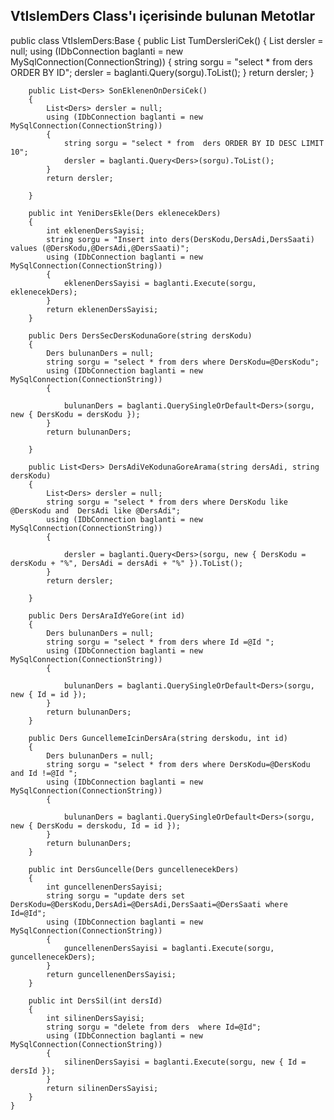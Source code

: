 ## VtIslemDers Class'ı    içerisinde bulunan Metotlar ##

public class VtIslemDers:Base
    {
        public List<Ders> TumDersleriCek()
        {
            List<Ders> dersler = null;
            using (IDbConnection baglanti = new MySqlConnection(ConnectionString))
            {
                string sorgu = "select * from  ders ORDER BY ID";
                dersler = baglanti.Query<Ders>(sorgu).ToList();
            }
            return dersler;
        }

        public List<Ders> SonEklenenOnDersiCek()
        {
            List<Ders> dersler = null;
            using (IDbConnection baglanti = new MySqlConnection(ConnectionString))
            {
                string sorgu = "select * from  ders ORDER BY ID DESC LIMIT 10";
                dersler = baglanti.Query<Ders>(sorgu).ToList();
            }
            return dersler;

        }

        public int YeniDersEkle(Ders eklenecekDers)
        {
            int eklenenDersSayisi;
            string sorgu = "Insert into ders(DersKodu,DersAdi,DersSaati) values (@DersKodu,@DersAdi,@DersSaati)";
            using (IDbConnection baglanti = new MySqlConnection(ConnectionString))
            {
                eklenenDersSayisi = baglanti.Execute(sorgu, eklenecekDers);
            }
            return eklenenDersSayisi;
        }

        public Ders DersSecDersKodunaGore(string dersKodu)
        {
            Ders bulunanDers = null;
            string sorgu = "select * from ders where DersKodu=@DersKodu";
            using (IDbConnection baglanti = new MySqlConnection(ConnectionString))
            {

                bulunanDers = baglanti.QuerySingleOrDefault<Ders>(sorgu, new { DersKodu = dersKodu });
            }
            return bulunanDers;

        }

        public List<Ders> DersAdiVeKodunaGoreArama(string dersAdi, string dersKodu)
        {
            List<Ders> dersler = null;
            string sorgu = "select * from ders where DersKodu like @DersKodu and  DersAdi like @DersAdi";
            using (IDbConnection baglanti = new MySqlConnection(ConnectionString))
            {

                dersler = baglanti.Query<Ders>(sorgu, new { DersKodu = dersKodu + "%", DersAdi = dersAdi + "%" }).ToList();
            }
            return dersler;

        }

        public Ders DersAraIdYeGore(int id)
        {
            Ders bulunanDers = null;
            string sorgu = "select * from ders where Id =@Id ";
            using (IDbConnection baglanti = new MySqlConnection(ConnectionString))
            {

                bulunanDers = baglanti.QuerySingleOrDefault<Ders>(sorgu, new { Id = id });
            }
            return bulunanDers;
        }

        public Ders GuncellemeIcinDersAra(string derskodu, int id)
        {
            Ders bulunanDers = null;
            string sorgu = "select * from ders where DersKodu=@DersKodu and Id !=@Id ";
            using (IDbConnection baglanti = new MySqlConnection(ConnectionString))
            {

                bulunanDers = baglanti.QuerySingleOrDefault<Ders>(sorgu, new { DersKodu = derskodu, Id = id });
            }
            return bulunanDers;
        }

        public int DersGuncelle(Ders guncellenecekDers)
        {
            int guncellenenDersSayisi;
            string sorgu = "update ders set DersKodu=@DersKodu,DersAdi=@DersAdi,DersSaati=@DersSaati where Id=@Id";
            using (IDbConnection baglanti = new MySqlConnection(ConnectionString))
            {
                guncellenenDersSayisi = baglanti.Execute(sorgu, guncellenecekDers);
            }
            return guncellenenDersSayisi;
        }

        public int DersSil(int dersId)
        {
            int silinenDersSayisi;
            string sorgu = "delete from ders  where Id=@Id";
            using (IDbConnection baglanti = new MySqlConnection(ConnectionString))
            {
                silinenDersSayisi = baglanti.Execute(sorgu, new { Id = dersId });
            }
            return silinenDersSayisi;
        }
    }
